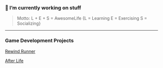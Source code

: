 ### 🤔 I’m currently working on stuff 

> Motto: L + E + S = AwesomeLife
{L = Learning
E = Exercising
S = Socializing}

---

### Game Development Projects

[Rewind Runner](https://spil3141.itch.io/game-jam-1)

[After Life](https://spil3141.itch.io/after-life)

<!--
**spil3141/spil3141** is a ✨ _special_ ✨ repository because its `README.md` (this file) appears on your GitHub profile.

Here are some ideas to get you started:

- 🔭 I’m currently working on ...
- 🌱 I’m currently learning ...
- 👯 I’m looking to collaborate on ...
- 🤔 I’m looking for help with ...
- 💬 Ask me about ...
- 📫 How to reach me: ...
- 😄 Pronouns: ...
- ⚡ Fun fact: ...
-->

